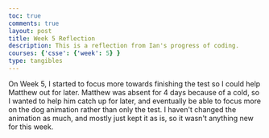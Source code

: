 ```yaml
---
toc: true
comments: true
layout: post
title: Week 5 Reflection
description: This is a reflection from Ian's progress of coding.
courses: {'csse': {'week': 5} }
type: tangibles
---
```


On Week 5, I started to focus more towards finishing the test so I could help Matthew out for later. Matthew was absent for 4 days because of a cold, so I wanted to help him catch up for later, and eventually be able to focus more on the dog animation rather than only the test. I haven't changed the animation as much, and mostly just kept it as is, so it wasn't anything new for this week.